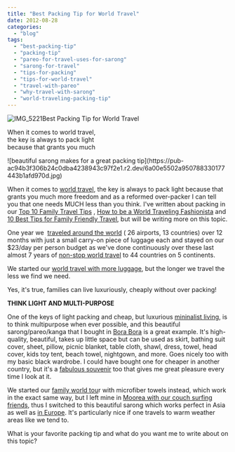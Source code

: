 ```yaml
---
title: "Best Packing Tip for World Travel"
date: 2012-08-28
categories: 
  - "blog"
tags: 
  - "best-packing-tip"
  - "packing-tip"
  - "pareo-for-travel-uses-for-sarong"
  - "sarong-for-travel"
  - "tips-for-packing"
  - "tips-for-world-travel"
  - "travel-with-pareo"
  - "why-travel-with-sarong"
  - "world-traveling-packing-tip"
---
```


![IMG_5221](https://pub-ac94b3f306b24c0dba4238943c97f2e1.r2.dev/6a00e5502a95078833017c315d8abc970b.jpg)Best Packing Tip for World Travel

When it comes to world travel,  
the key is always to pack light  
because that grants you much

<!--more--> ![beautiful sarong makes for a great packing tip](https://pub-ac94b3f306b24c0dba4238943c97f2e1.r2.dev/6a00e5502a950788330177443b1afd970d.jpg)  
  
When it comes to [world travel](http://soultravelers3new.local/2010/09/8-reasons-for-a-family-world-trip-international-vacations-holidays-abroad-longterm-travel-rtw.html "around the world travel"), the key is always to pack light because that grants you much more freedom and as a reformed over-packer I can tell you that one needs MUCH less than you think. I've written about packing in our [Top 10 Family Travel Tips](http://soultravelers3new.local/2008/05/top-10-family-t.html "top 10 family travel tips") , [How to be a World Traveling Fashionista](http://soultravelers3new.local/2009/05/how-to-be-a-world-traveling-fashionista.html "how to be a world traveling fashionista") and [10 Best Tips for Family Friendly Travel](http://soultravelers3new.local/2010/02/15-best-tips-for-family-friendly-travel-airplanes-airports-vacation-roadtrips-long-term-family-trave.html "10 best tips for family friendly travel"), but will be writing more on this topic.  
  
One year we  [traveled around the world](http://soultravelers3new.local/2010/09/8-reasons-for-a-family-world-trip-international-vacations-holidays-abroad-longterm-travel-rtw.html "family travel around the world") ( 26 airports, 13 countries) over 12 months with just a small carry-on piece of luggage each and stayed on our $23/day per person budget as we've done continuously over these last almost 7 years of [non-stop world travel](http://soultravelers3new.local/2012/01/amazing-family-world-tour.html "non-stop world travel") to 44 countries on 5 continents.  
  
We started our [world travel with more luggage](http://soultravelers3new.local/2006/08/the-long-flight.html "world travel and luggage"), but the longer we travel the less we find we need.  
  
Yes, it's true, families can live luxuriously, cheaply without over packing!  
  
**THINK LIGHT AND MULTI-PURPOSE**  
  
One of the keys of light packing and cheap, but luxurious [mininalist living](http://soultravelers3new.local/2011/08/minimalist-living-family-travel-lifestyle-books.html "Minimalist living"), is to think multipurpose when ever possible, and this beautiful sarong/pareo/kanga that I bought in [Bora Bora](http://soultravelers3new.local/2010/11/bora-bora-on-a-cheap-budget-travel-tahiti-moorea-and-french-polynesia.html "bora bora") is a great example. It's high-quality, beautiful, takes up little space but can be used as skirt, bathing suit cover, sheet, pillow, picnic blanket, table cloth, shawl, dress, towel, head cover, kids toy tent, beach towel, nightgown, and more. Goes nicely too with my basic black wardrobe. I could have bought one for cheaper in another country, but it's a [fabulous souvenir](http://soultravelers3new.local/2011/09/souvenirs-what-do-you-buy-.html "fabulous souvenir") too that gives me great pleasure every time I look at it.  
  
We started our [family world tou](http://soultravelers3new.local/2009/04/how-to-travel-the-world-as-a-digital-nomad-family.html "family world tour")r with microfiber towels instead, which work in the exact same way, but I left mine in [Moorea with our couch surfing friends](http://soultravelers3new.local/2011/09/moorea-cheap-and-amazing.html "Moorea couch surfing"), thus I switched to this beautiful sarong which works perfect in Asia as well as [in Europe](http://soultravelers3new.local/2011/07/what-our-nomadic-travel-lifestyle-looks-like-family-fun.html "in europe family travel"). It's particularly nice if one travels to warm weather areas like we tend to.  
  
What is your favorite packing tip and what do you want me to write about on this topic?
